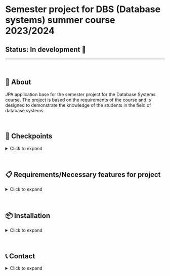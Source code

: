 # Semester project for DBS (Database systems) summer course 2023/2024

## Status: In development :construction:

---

&nbsp;

## 🔎 About

JPA application base for the semester project for the Database Systems course. 
The project is based on the requirements of the course and is designed to demonstrate the knowledge of the students in the field of database systems.

&nbsp;

## 🚩 Checkpoints

<details><summary>Click to expand</summary>
&nbsp;
  
<details><summary>:heavy_check_mark: CP-0 Topic selection</summary>
&nbsp;

- Use a few sentences to describe the topic of your work. Briefly describe the motivation for your chosen topic.

- Consider a topic that includes both a (taxonomic) description of the system and operational data (e.g. measurements, periodic realization, etc.).

- Choose a topic that you can implement within your current knowledge to meet the requirements below. In case of uncertainty, contact the trainer.

- The topic within the group must be unique, not identical to the sample topics discussed in the tutorials and lectures.
  
</details>

---

<details><summary>:heavy_check_mark: CP-1 Conceptual model</summary>
&nbsp;

- Use ER Dia to create a relational conceptual model and submit it as an archive containing:
  - XML document cp0-krm.xml;
  - PDF document cp0-krm.pdf containing an image and a short description of the model/technical justification of the construct used;
    
- The conceptual model must contain at least 5 entity types, the number of entity types should not exceed 10.

- Do not introduce any artificial identifiers for the purpose of the conceptual model.

- Based on technical reasons, design a conceptual model that contains at least once:
  - A single, structured and multiple attribute;
  - 1:1, 1:N and N:M binding using cardinalities 0..1, 1..1, 0..N, 1..N;
  - Recursive or reflexive binding;
  - Inheritance;
  - Weak entity type;

- Specify relevant identifiers in the model, introducing at least one entity type (failure to specify a relevant identifier is considered an error):
  - Composite identifier;
  - Multiple identifiers;
  
</details>

---

<details><summary>:heavy_check_mark: CP-2 Relational model</summary>
&nbsp;

- Transform the conceptual model (CP-1) into a relational model in text form, submit as an archive containing:
  - cp1-krm.png image containing the (possibly corrected) conceptual model;
  - XML document cp1-krm.xml containing the conceptual model;
  - HTML document cp1-krm.html containing the relational model;
    
- If you deem it appropriate, add new entities/relationships/characteristics to the previous conceptual model.

- Use the text notation Table (Key, Attribute1, Attribute2), list foreign keys. Do not consider NULL values.
  
</details>

---

<details><summary>:heavy_check_mark: CP-3 SQL - Database creation, data queries</summary>
&nbsp;

Transform the relational model (CP-2) into an ER model and the resulting SQL queries creating a database, formulate queries on the data over this database, submit as a PDF document containing:

- Figure - ER model and relational model.
  
- SQL queries to create the database including adequate integrity constraints, in particular the introduction of:
  - Adequate types for each attribute;
  - Attribute integrity constraints;
  - A table integrity constraint;
  - Foreign keys including (technically justified) ON UPDATE/DELETE directive;
  - Keys and primary keys, or introduce artificial keys if appropriate;
    
- SQL queries to retrieve data from the database covering at least once:
  - External joins of tables;
  - Internal table joins;
  - A condition on the data;
  - Aggregation and a condition on the value of the aggregation function;
  - Sorting and paging;
  - Set operations;
  - Nested SELECT;
    
- For each query, describe its operation in words, specify the query, and take a screenshot of the query result that is returned by the client.
  
- For the purposes of this task, it is imperative to.
  
- Create all tables in your student database on the server.

- All SQL queries must be (error-free) executable on that server.

- Populate the created tables with the relevant number of data.

- Fill one table (with key relevance for the topic being processed) with a larger amount (~32k) of "operational" data.

- Do not use ALTER TABLE to add integrity constraints.

- Recommended tools:
  - MicroOLAP for Postgresql;
  - DB Designer;
  
</details>

---

<details><summary>:heavy_check_mark: CP-4 Advanced Database Technologies</summary>
&nbsp;

Extend the CP-3 database with other advanced technologies, include a brief comment and necessary SQL queries in the PDF document.

As part of this submission, demonstrate:

- Calling the transaction and query set including setting the appropriate isolation level, indicate the conflict that could arise if the transaction were not used.

- Create and use a view.

- Creating and using a trigger.

- Create and use an index, discussing the benefits of using such an index with the help of relevant analysis.
  
</details>

</details>

&nbsp;

## 📋 Requirements/Necessary features for project

<details><summary>Click to expand</summary>
&nbsp;

- :construction: A data model corresponding to the entire database including:
  - Many To Many binding
  - Inheritance
   
- :construction: DAO layer providing the necessary low-level access to the data including parameterized query
  
- :construction: A service layer calling the DAO layer containing 5 selected uses of your data, specialized mainly for write operations and covering the transaction from CP-4.

</details>

&nbsp;

## 📦 Installation

<details><summary>Click to expand</summary>
&nbsp;

❗ **Please always pull the latest changes before running the project.** ❗

There is no .jar file available for this project yet. You can clone the repository and run the project locally.

Steps to clone the repository:

1. Open the terminal and navigate to the directory where you want to clone the repository.

2. Run the following commands:
   ```bash
    git clone https://github.com/B4SEE/DBS.git
    ```

3. Create `user_credentials/` directory in the `dbs/` directory and add the `credentials.txt` file with the following content:
   ```
    hostname
    username
    password
    ```
    Replace `hostname`, `username`, and `password` with your database credentials.

4. Open the project in your IDE and navigate to the `dbs/src/main/java/cs/cvut/fel/dbs/Main.java` file.

5. Click on Run > Edit Configurations and set environment variables for the database connection:
   ```
   db_host_url=hostname;db_password=password;db_username=username
   ```

7. Run the project.

</details>

&nbsp;

## 📞 Contact

<details><summary>Click to expand</summary>

### **Author** - Eleonora Virych

📧 Email: [virichelia@gmail.com](mailto:virichelia@gmail.com)

</details>
